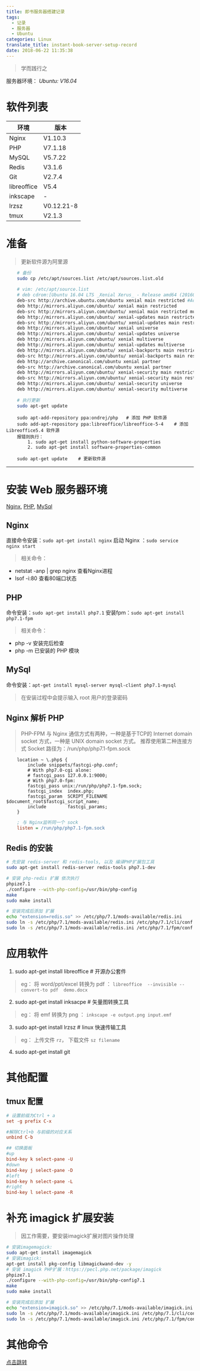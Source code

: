```yaml
---
title: 即书服务器搭建记录
tags:
  - 记录
  - 服务器
  - Ubuntu
categories: Linux
translate_title: instant-book-server-setup-record
date: 2018-06-22 11:35:38
---
```

<blockquote class="blockquote-center">学而践行之</blockquote>

<!--more-->

服务器环境： *Ubuntu: V16.04*

# 软件列表

 | 环境 | 版本 |
 | -------- | -------- |
 | Nginx    | V1.10.3  |
 | PHP      | V7.1.18 |
 | MySQL    | V5.7.22 |
 | Redis    | V3.1.6  |
 | Git      | V2.7.4 |
 | libreoffice| V5.4  |
 | inkscape | -  |
 | lrzsz    | V0.12.21-8 |
 | tmux     | V2.1.3  |
 
# 准备
> 更新软件源为阿里源
```bash :/etc/apt/source.list
    # 备份
    sudo cp /etc/apt/sources.list /etc/apt/sources.list.old
    
    # vim: /etc/apt/source.list
    # deb cdrom:[Ubuntu 16.04 LTS _Xenial Xerus_ - Release amd64 (20160420.1)]/ xenial main restricted
    deb-src http://archive.ubuntu.com/ubuntu xenial main restricted #Added by software-properties
    deb http://mirrors.aliyun.com/ubuntu/ xenial main restricted
    deb-src http://mirrors.aliyun.com/ubuntu/ xenial main restricted multiverse universe #Added by software-properties
    deb http://mirrors.aliyun.com/ubuntu/ xenial-updates main restricted
    deb-src http://mirrors.aliyun.com/ubuntu/ xenial-updates main restricted multiverse universe #Added by software-properties
    deb http://mirrors.aliyun.com/ubuntu/ xenial universe
    deb http://mirrors.aliyun.com/ubuntu/ xenial-updates universe
    deb http://mirrors.aliyun.com/ubuntu/ xenial multiverse
    deb http://mirrors.aliyun.com/ubuntu/ xenial-updates multiverse
    deb http://mirrors.aliyun.com/ubuntu/ xenial-backports main restricted universe multiverse
    deb-src http://mirrors.aliyun.com/ubuntu/ xenial-backports main restricted universe multiverse #Added by software-properties
    deb http://archive.canonical.com/ubuntu xenial partner
    deb-src http://archive.canonical.com/ubuntu xenial partner
    deb http://mirrors.aliyun.com/ubuntu/ xenial-security main restricted
    deb-src http://mirrors.aliyun.com/ubuntu/ xenial-security main restricted multiverse universe #Added by software-properties
    deb http://mirrors.aliyun.com/ubuntu/ xenial-security universe
    deb http://mirrors.aliyun.com/ubuntu/ xenial-security multiverse
    
    # 执行更新
    sudo apt-get update
```

```shell :#@Ubuntu:>_ line_number:false
    sudo apt-add-repository ppa:ondrej/php   # 添加 PHP 软件源
    sudo add-apt-repository ppa:libreoffice/libreoffice-5-4    # 添加 Libreoffice5.4 软件源
    报错则执行：
        1. sudo apt-get install python-software-properties
        2. sudo apt-get install software-properties-common
    
    sudo apt-get update    # 更新软件源
```

-----

# 安装 Web 服务器环境
 [Nginx](#Nginx), [PHP](#PHP), [MySql](#MySql)

## Nginx
直接命令安装：`sudo apt-get install nginx` 
启动 Nginx ：`sudo service nginx start`

>相关命令：
- netstat -anp | grep nginx    查看Nginx进程
- lsof -i:80                   查看80端口状态
    
## PHP
命令安装：`sudo apt-get install php7.1`
安装fpm：`sudo apt-get install php7.1-fpm`

>相关命令：
- php -v  安装完后检查
- php -m  已安装的 PHP 模块

## MySql
命令安装：`apt-get install mysql-server mysql-client php7.1-mysql`
> 在安装过程中会提示输入 root 用户的登录密码

## Nginx 解析 PHP 
>PHP-FPM 与 Nginx 通信方式有两种，一种是基于TCP的 Internet domain socket 方式，一种是 UNIX domain socket 方式。 推荐使用第二种连接方式 Socket 路径为：/run/php/php7.1-fpm.sock

```nginx :nginx.conf
    location ~ \.php$ {
        include snippets/fastcgi-php.conf;
        # With php7.0-cgi alone:
        # fastcgi_pass 127.0.0.1:9000;
        # With php7.0-fpm:
        fastcgi_pass unix:/run/php/php7.1-fpm.sock;
        fastcgi_index  index.php;
        fastcgi_param  SCRIPT_FILENAME  $document_root$fastcgi_script_name;
        include        fastcgi_params;
    }
```

```ini :/etc/php/7.1/fpm/pool.d/www.conf
    ; 与 Nginx监听同一个 sock
    listen = /run/php/php7.1-fpm.sock
```
## Redis 的安装
```bash
# 先安装 redis-server 和 redis-tools, 以及 编译PHP扩展包工具
sudo apt-get install redis-server redis-tools php7.1-dev

# 安装 php-redis 扩展 依次执行
phpize7.1
./configure --with-php-config=/usr/bin/php-config
make
sudo make install

# 安装完成后添加 扩展
echo "extension=redis.so" >> /etc/php/7.1/mods-available/redis.ini
sudo ln -s /etc/php/7.1/mods-available/redis.ini /etc/php/7.1/cli/conf.d/20-redis.ini
sudo ln -s /etc/php/7.1/mods-available/redis.ini /etc/php/7.1/fpm/conf.d/20-redis.ini
```

# 应用软件
1. sudo apt-get install libreoffice   # 开源办公套件
> eg： 将 word/ppt/excel 转换为 pdf ： `libreoffice  --invisible --convert-to pdf  demo.docx  `
    
2. sudo apt-get install inksacpe      # 矢量图转换工具
> eg： 将 emf 转换为 png ： `inkscape -e output.png input.emf`

3. sudo apt-get install lrzsz         # linux 快速传输工具
> eg： 上传文件 `rz`， 下载文件 `sz filename`

4. sudo apt-get install git           

# 其他配置

## tmux 配置

```ini :~/.tmux.conf url:https://gitee.com/kongvip/config/blob/master/tmux.config 链接地址
# 设置前缀为Ctrl + a
set -g prefix C-x

#解除Ctrl+b 与前缀的对应关系
unbind C-b

## 切换面板
#up
bind-key k select-pane -U
#down
bind-key j select-pane -D
#left
bind-key h select-pane -L
#right
bind-key l select-pane -R
```
# 补充 imagick 扩展安装

> 因工作需要，要安装imagick扩展对图片操作处理

```bash
# 安装imagemagick:
sudo apt-get install imagemagick
# 安装imagick: 
apt-get install pkg-config libmagickwand-dev -y
# 安装 imagick PHP扩展：https://pecl.php.net/package/imagick
phpize7.1
./configure --with-php-config=/usr/bin/php-config7.1
make
sudo make install

# 安装完成后添加 扩展
echo "extension=imagick.so" >> /etc/php/7.1/mods-available/imagick.ini
sudo ln -s /etc/php/7.1/mods-available/imagick.ini /etc/php/7.1/cli/conf.d/20-imagick.ini
sudo ln -s /etc/php/7.1/mods-available/imagick.ini /etc/php/7.1/fpm/conf.d/20-imagick.ini
```

# 其他命令 
[点击跳转](https://kjh123.github.io/2018/06/27/Linux%E5%91%BD%E4%BB%A4%E5%AD%A6%E4%B9%A0/)

